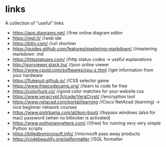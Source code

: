 # links
A collection of "useful" links

- https://app.diagrams.net/ //free online diagram editor
- https://repl.it/ //web ide
- https://bitly.com/ //url shortner
- https://guides.github.com/features/mastering-markdown/ //mastering markdown .md
- https://httpstatuses.com/ //http status codes -> useful explanations
- http://jsonviewer.stack.hu/ //json online viewer
- https://www.cpuid.com/softwares/cpu-z.html //get information from your hardware
- https://flukeout.github.io/ //CSS selector game
- https://www.freecodecamp.org/ //learn to code for free
- https://colorhunt.co/ //good color matches for your website css
- https://www.veracrypt.fr/code/VeraCrypt/ //encryption tool
- https://www.netacad.com/portal/learning //Cisco NetAcad (learning) -> nice beginner network courses
- https://www.piotrbania.com/all/kon-boot/ //bypass windows (also for mac) password (when no bitlocker is activated) 
- https://www.pythonanywhere.com/ //(free) for running very very simple Python scripts
- https://killedbymicrosoft.info/ //microsoft pass away products
- https://codebeautify.org/sqlformatter //SQL formatter
